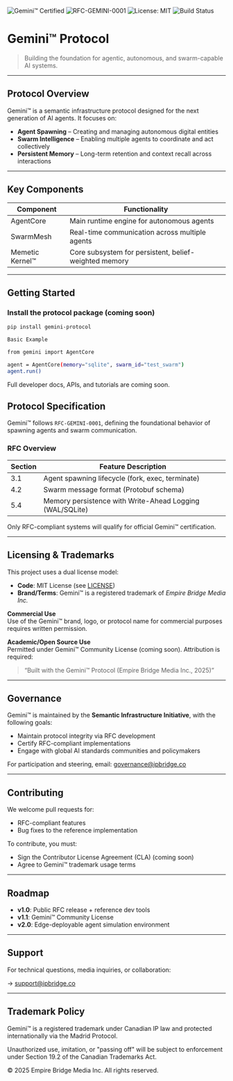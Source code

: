 ![Gemini™ Certified](https://img.shields.io/badge/Gemini™-Certified-009688)
![RFC-GEMINI-0001](https://img.shields.io/badge/RFC--GEMINI--0001-Compliant-blue)
![License: MIT](https://img.shields.io/badge/license-MIT-green)
![Build Status](https://img.shields.io/badge/build-passing-brightgreen)


# Gemini™ Protocol

> Building the foundation for agentic, autonomous, and swarm-capable AI systems.

---

##  Protocol Overview

Gemini™ is a semantic infrastructure protocol designed for the next generation of AI agents. It focuses on:
- **Agent Spawning** – Creating and managing autonomous digital entities
- **Swarm Intelligence** – Enabling multiple agents to coordinate and act collectively
- **Persistent Memory** – Long-term retention and context recall across interactions

---

##  Key Components

| Component              | Functionality                                           |
|------------------------|---------------------------------------------------------|
| AgentCore              | Main runtime engine for autonomous agents               |
| SwarmMesh              | Real-time communication across multiple agents          |
| Memetic Kernel™        | Core subsystem for persistent, belief-weighted memory   |

---
## Getting Started

### Install the protocol package (coming soon)

```bash
pip install gemini-protocol

Basic Example

from gemini import AgentCore

agent = AgentCore(memory="sqlite", swarm_id="test_swarm")
agent.run()

```
Full developer docs, APIs, and tutorials are coming soon.

##  Protocol Specification

Gemini™ follows `RFC-GEMINI-0001`, defining the foundational behavior of spawning agents and swarm communication.

### RFC Overview

| Section | Feature Description                                      |
|---------|-----------------------------------------------------------|
| 3.1     | Agent spawning lifecycle (fork, exec, terminate)         |
| 4.2     | Swarm message format (Protobuf schema)                   |
| 5.4     | Memory persistence with Write-Ahead Logging (WAL/SQLite) |

Only RFC-compliant systems will qualify for official Gemini™ certification.

---

## Licensing & Trademarks

This project uses a dual license model:

- **Code**: MIT License (see [LICENSE](./LICENSE))
- **Brand/Terms**: Gemini™ is a registered trademark of *Empire Bridge Media Inc.*

**Commercial Use**  
Use of the Gemini™ brand, logo, or protocol name for commercial purposes requires written permission.

**Academic/Open Source Use**  
Permitted under Gemini™ Community License (coming soon). Attribution is required:

> “Built with the Gemini™ Protocol (Empire Bridge Media Inc., 2025)”

---

## Governance

Gemini™ is maintained by the **Semantic Infrastructure Initiative**, with the following goals:

- Maintain protocol integrity via RFC development  
- Certify RFC-compliant implementations  
- Engage with global AI standards communities and policymakers  

For participation and steering, email: [governance@ipbridge.co](mailto:governance@ipbridge.co)

---

## Contributing

We welcome pull requests for:

- RFC-compliant features  
- Bug fixes to the reference implementation  

To contribute, you must:

- Sign the Contributor License Agreement (CLA) (coming soon)  
- Agree to Gemini™ trademark usage terms  

---

## Roadmap

- **v1.0**: Public RFC release + reference dev tools  
- **v1.1**: Gemini™ Community License  
- **v2.0**: Edge-deployable agent simulation environment  

---

## Support

For technical questions, media inquiries, or collaboration:

→ [support@ipbridge.co](mailto:support@ipbridge.co)

---

## Trademark Policy

Gemini™ is a registered trademark under Canadian IP law and protected internationally via the Madrid Protocol.

Unauthorized use, imitation, or "passing off" will be subject to enforcement under Section 19.2 of the Canadian Trademarks Act.

© 2025 Empire Bridge Media Inc. All rights reserved.
